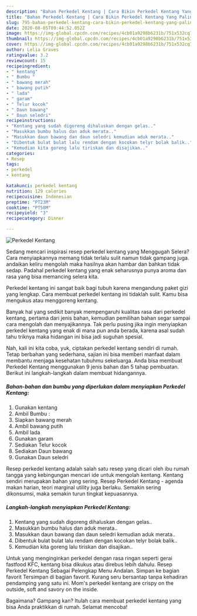```yaml
---
description: "Bahan Perkedel Kentang | Cara Bikin Perkedel Kentang Yang Paling Enak"
title: "Bahan Perkedel Kentang | Cara Bikin Perkedel Kentang Yang Paling Enak"
slug: 795-bahan-perkedel-kentang-cara-bikin-perkedel-kentang-yang-paling-enak
date: 2020-08-05T09:44:52.052Z
image: https://img-global.cpcdn.com/recipes/4cb01a9298b6231b/751x532cq70/perkedel-kentang-foto-resep-utama.jpg
thumbnail: https://img-global.cpcdn.com/recipes/4cb01a9298b6231b/751x532cq70/perkedel-kentang-foto-resep-utama.jpg
cover: https://img-global.cpcdn.com/recipes/4cb01a9298b6231b/751x532cq70/perkedel-kentang-foto-resep-utama.jpg
author: Lelia Graves
ratingvalue: 3.2
reviewcount: 15
recipeingredient:
- " kentang"
- " Bumbu "
- " bawang merah"
- " bawang putih"
- " lada"
- " garam"
- " Telur kocok"
- " Daun bawang"
- " Daun seledri"
recipeinstructions:
- "Kentang yang sudah digoreng dihaluskan dengan gelas.."
- "Masukkan bumbu halus dan aduk merata.."
- "Masukkan daun bawang dan daun seledri kemudian aduk merata.."
- "Dibentuk bulat bulat lalu rendam dengan kocokan telyr bolak balik.."
- "Kemudian kita goreng lalu tiriskan dan disajikan.."
categories:
- Resep
tags:
- perkedel
- kentang

katakunci: perkedel kentang 
nutrition: 129 calories
recipecuisine: Indonesian
preptime: "PT23M"
cooktime: "PT58M"
recipeyield: "3"
recipecategory: Dinner

---
```



![Perkedel Kentang](https://img-global.cpcdn.com/recipes/4cb01a9298b6231b/751x532cq70/perkedel-kentang-foto-resep-utama.jpg)

Sedang mencari inspirasi resep perkedel kentang yang Menggugah Selera? Cara menyiapkannya memang tidak terlalu sulit namun tidak gampang juga. andaikan keliru mengolah maka hasilnya akan hambar dan bahkan tidak sedap. Padahal perkedel kentang yang enak seharusnya punya aroma dan rasa yang bisa memancing selera kita.

Perkedel kentang ini sangat baik bagi tubuh karena mengandung paket gizi yang lengkap. Cara membuat perkedel kentang ini tidaklah sulit. Kamu bisa mengukus atau menggoreng kentang.

Banyak hal yang sedikit banyak mempengaruhi kualitas rasa dari perkedel kentang, pertama dari jenis bahan, kemudian pemilihan bahan segar sampai cara mengolah dan menyajikannya. Tak perlu pusing jika ingin menyiapkan perkedel kentang yang enak di mana pun anda berada, karena asal sudah tahu triknya maka hidangan ini bisa jadi suguhan spesial.


Nah, kali ini kita coba, yuk, ciptakan perkedel kentang sendiri di rumah. Tetap berbahan yang sederhana, sajian ini bisa memberi manfaat dalam membantu menjaga kesehatan tubuhmu sekeluarga. Anda bisa membuat Perkedel Kentang menggunakan 9 jenis bahan dan 5 tahap pembuatan. Berikut ini langkah-langkah dalam membuat hidangannya.

<!--inarticleads1-->

##### Bahan-bahan dan bumbu yang diperlukan dalam menyiapkan Perkedel Kentang:

1. Gunakan  kentang
1. Ambil  Bumbu :
1. Siapkan  bawang merah
1. Ambil  bawang putih
1. Ambil  lada
1. Gunakan  garam
1. Sediakan  Telur kocok
1. Sediakan  Daun bawang
1. Gunakan  Daun seledri


Resep perkedel kentang adalah salah satu resep yang dicari oleh ibu rumah tangga yang kebingungan mencari ide untuk mengolah kentang. Kentang sendiri merupakan bahan yang sering. Resep Perkedel Kentang - agenda makan harian, teori marginal utility juga berlaku. Semakin sering dikonsumsi, maka semakin turun tingkat kepuasannya. 

<!--inarticleads2-->

##### Langkah-langkah menyiapkan Perkedel Kentang:

1. Kentang yang sudah digoreng dihaluskan dengan gelas..
1. Masukkan bumbu halus dan aduk merata..
1. Masukkan daun bawang dan daun seledri kemudian aduk merata..
1. Dibentuk bulat bulat lalu rendam dengan kocokan telyr bolak balik..
1. Kemudian kita goreng lalu tiriskan dan disajikan..


Untuk yang menginginkan perkedel dengan rasa ringan seperti gerai fastfood KFC, kentang bisa dikukus atau direbus lebih dahulu. Resep Perkedel Kentang Sebagai Pelengkap Menu Andalan. Simpan ke bagian favorit Tersimpan di bagian favorit. Kurang seru bersantap tanpa kehadiran pendamping yang satu ini. Mom&#39;s perkedel kentang are crispy on the outside, soft and savory on the inside. 

Bagaimana? Gampang kan? Itulah cara membuat perkedel kentang yang bisa Anda praktikkan di rumah. Selamat mencoba!
